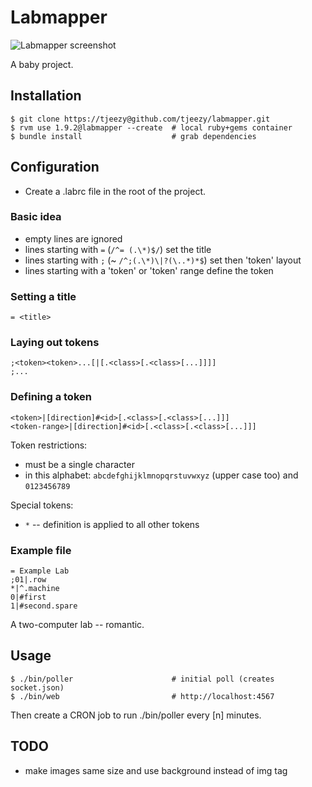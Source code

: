 Labmapper
=========

![Labmapper screenshot](https://github.com/tjeezy/labmapper/raw/master/screenshot.png "Labmapper screenshot")

A baby project.

Installation
------------

    $ git clone https://tjeezy@github.com/tjeezy/labmapper.git
    $ rvm use 1.9.2@labmapper --create  # local ruby+gems container
    $ bundle install                    # grab dependencies

Configuration
-------------

- Create a <labname>.labrc file in the root of the project.

### Basic idea

- empty lines are ignored
- lines starting with `=` (`/^= (.\*)$/`) set the title
- lines starting with `;` (~ `/^;(.\*)\|?(\..*)*$`) set then 'token' layout
- lines starting with a 'token' or 'token' range define the token

### Setting a title

    = <title>

### Laying out tokens

    ;<token><token>...[|[.<class>[.<class>[...]]]]
    ;...

### Defining a token

    <token>|[direction]#<id>[.<class>[.<class>[...]]]
    <token-range>|[direction]#<id>[.<class>[.<class>[...]]]

Token restrictions:

- must be a single character
- in this alphabet: `abcdefghijklmnopqrstuvwxyz` (upper case too) and `0123456789`

Special tokens:

- `*` -- definition is applied to all other tokens

### Example file

    = Example Lab
    ;01|.row
    *|^.machine
    0|#first
    1|#second.spare

A two-computer lab -- romantic.


Usage
-----

    $ ./bin/poller                      # initial poll (creates socket.json)
    $ ./bin/web                         # http://localhost:4567

Then create a CRON job to run ./bin/poller every [n] minutes.

TODO
----

- make images same size and use background instead of img tag
